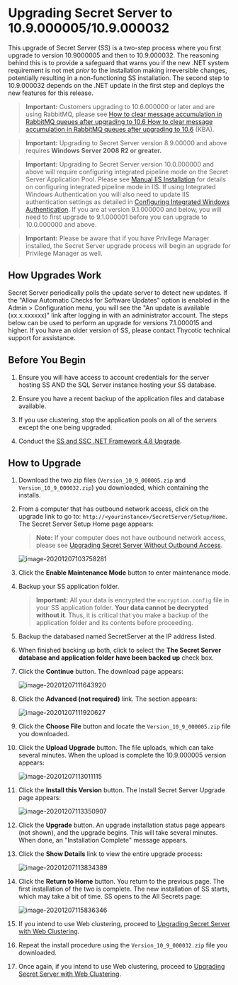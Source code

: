 [title]: # (Upgrading Secret Server 10.9.000005 and 10.9.000032)
[tags]: # (Setup, Upgrade)
[priority]: # (1000)

# Upgrading Secret Server to 10.9.000005\/10.9.000032

This upgrade of Secret Server (SS) is a two-step process where you first upgrade to version 10.9000005 and then to 10.9.000032. The reasoning behind this is to provide a safeguard that warns you if the new .NET system requirement is not met *prior* to the installation making irreversible changes, potentially resulting in a non-functioning SS installation. The second step to 10.9.000032 depends on the .NET update in the first step and deploys the new features for this release.

> **Important:** Customers upgrading to 10.6.000000 or later and are using RabbitMQ, please see [How to clear message accumulation in RabbitMQ queues after upgrading to 10.6](https://thycotic.force.com/support/s/article/How-to-clear-message-accumulation-in-RabbitMQ-queues-after-upgrading-to-10-6)[ How to clear message accumulation in RabbitMQ queues after upgrading to 10.6](https://thycotic.force.com/support/s/article/How-to-clear-message-accumulation-in-RabbitMQ-queues-after-upgrading-to-10-6) (KBA).

> **Important:** Upgrading to Secret Server version 8.9.00000 and above requires **Windows Server 2008 R2 or greater.** 

> **Important:** Upgrading to Secret Server version 10.0.000000 and above will require configuring integrated pipeline mode on the Secret Server Application Pool. Please  see [Manual IIS Installation](http://updates.thycotic.net/link.ashx?IisPiplineIntegratedKnowledgeBase) for details on configuring integrated pipeline mode in IIS. If using  Integrated Windows Authentication you will also need to update IIS  authentication settings as detailed in [Configuring Integrated Windows Authentication](../../../authentication/integrated-windows-authentication/configuring-iwa/index.md). If you are at version 9.1.000000 and below, you will need to first  upgrade to 9.1.000001 before you can upgrade to 10.0.000000 and above.

> **Important:** Please be aware that if you have Privilege Manager installed, the  Secret Server upgrade process will begin an upgrade for Privilege  Manager as well. 

## How Upgrades Work 

Secret Server periodically polls the update server to detect new updates. If the "Allow Automatic Checks for Software Updates" option is enabled in the Admin \> Configuration menu, you will see the "An update is available (xx.x.xxxxxx)" link after logging in with an administrator account.  The steps below can be used to  perform an upgrade for versions 7.1.000015 and higher. If you have an  older version of SS, please contact Thycotic technical  support for assistance. 

## Before You Begin

1. Ensure you will have access to account credentials for the server hosting SS AND the SQL Server instance hosting your SS database.

1. Ensure you have a recent backup of the application files and database available.

3. If you use clustering, stop the application pools on all of the servers except the one being upgraded.

1. Conduct the [SS and SSC .NET Framework 4.8 Upgrade](../net-4-8-upgrade/index.md).

## How to Upgrade

1. Download the two zip files (`Version_10_9_000005.zip` and `Version_10_9_000032.zip`) you downloaded, which containing the installs.

1. From a computer that has outbound network access, click on the upgrade link to go to: `http://<yourinstance>/SecretServer/Setup/Home`. The Secret Server Setup Home page appears:

   > **Note:** If your computer does not have outbound network access, please see [Upgrading Secret Server Without Outbound Access](../upgrading-without-outbound-access/index.md).

   ![image-20201207103758281](images/image-20201207103758281.png)

1. Click the **Enable Maintenance Mode** button to enter maintenance mode.
   
1. Backup your SS application folder.
   
   > **Important:** All your data is encrypted the `encryption.config` file in your SS application folder. **Your data cannot be decrypted without it**. Thus, it is critical that you make a backup of the application folder and its contents before proceeding.
   
1. Backup the databased named SecretServer at the IP address listed.
   
1. When finished backing up both, click to select the **The Secret Server database and application folder have been backed up** check box. 
   
1. Click the **Continue** button. The download page appears:
   
   ![image-20201207111643920](images/image-20201207111643920.png)
   
1. Click the **Advanced (not required)** link. The section appears:
   
   ![image-20201207111920627](images/image-20201207111920627.png)
   
1. Click the **Choose File** button and locate the `Version_10_9_000005.zip` file you downloaded.
   
1. Click the **Upload Upgrade** button. The file uploads, which can take several minutes. When the upload is complete the 10.9.000005 version appears:
   
   ![image-20201207113011115](images/image-20201207113011115.png)
   
1. Click the **Install this Version** button. The Install Secret Server Upgrade page appears:

    ![image-20201207113350907](images/image-20201207113350907.png)

1. Click the **Upgrade** button. An upgrade installation status page appears (not shown), and the upgrade begins. This will take several minutes. When done, an "Installation Complete" message appears.

1. Click the **Show Details** link to view the entire upgrade process:

    ![image-20201207113834389](images/image-20201207113834389.png)

1. Click the **Return to Home** button. You return to the previous page. The first installation of the two is complete. The new installation of SS starts, which may take a bit of time. SS opens to the All Secrets page:

    ![image-20201207115836346](images/image-20201207115836346.png)

1. If you intend to use Web clustering, proceed to [Upgrading Secret Server with Web Clustering](../upgrading-with-web-clustering/index.md).

1. Repeat the install procedure using the `Version_10_9_000032.zip` file you downloaded. 

1. Once again, if you intend to use Web clustering, proceed to [Upgrading Secret Server with Web Clustering](../upgrading-with-web-clustering/index.md).
